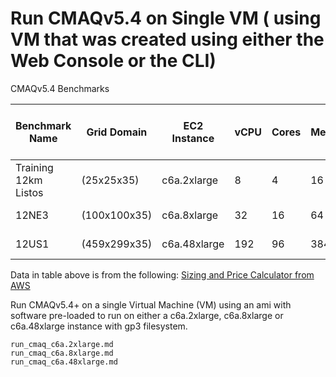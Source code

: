 # Run CMAQv5.4 on Single VM ( using VM that was created using either the Web Console or the CLI)

CMAQv5.4 Benchmarks

| Benchmark Name | Grid Domain | EC2 Instance| vCPU   |  Cores | Memory | Network Performance | Storage (EBS Only) | On Demand Hourly Cost | Spot Hourly Cost |
| -------------- | ----------- | ----------  | ------ | ---    |----    | ---------------       | ----  | -------------------   | -------------    |
| Training 12km Listos | (25x25x35)   | c6a.2xlarge    | 8 | 4 | 16 GiB | Up to 12500 Megabit | gp3 | 0.306 | 0.2879 |
| 12NE3                | (100x100x35) | c6a.8xlarge   | 32  | 16 | 64 GiB | 12500 Megabit  | gp3 | 1.224  | 1.0008 |
| 12US1                | (459x299x35) | c6a.48xlarge | 192 | 96|  384 GiB | 50000 Megabit  | gp3 | 7.344  | 5.5809 |

Data in table above is from the following:
<a href="https://calculator.aws/#/addService/ec2-enhancement?nc2=h_ql_pr_calc">Sizing and Price Calculator from AWS</a>

Run CMAQv5.4+ on a single Virtual Machine (VM) using an ami with software pre-loaded to run on either a c6a.2xlarge, c6a.8xlarge or c6a.48xlarge instance with gp3 filesystem.

```{toctree}
run_cmaq_c6a.2xlarge.md
run_cmaq_c6a.8xlarge.md
run_cmaq_c6a.48xlarge.md
```

